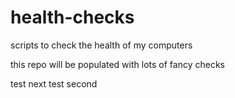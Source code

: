 # health-checks
scripts to check the health of my computers

this repo will be populated with lots of fancy checks

test next 
test second
